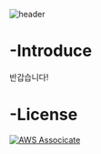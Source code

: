 ![header](https://capsule-render.vercel.app/api?type=waving&color=auto&height=200&section=header&text=Gyeol's%20Repository&fontSize=40)
# -Introduce
  반갑습니다!



<!-- # -Langauge
![PYTHON](https://img.shields.io/badge/PYTHON-%E2%98%85%E2%98%85%E2%98%85%E2%98%85%E2%98%86-069D7?style=plasitc&logo=Python&logoColor=white)
![C](https://img.shields.io/badge/C-%E2%98%85%E2%98%85%E2%98%85%E2%98%85%E2%98%86-069D7?style=plasitc&logo=C&logoColor=white) -->
# -License
[![AWS Associcate](https://user-images.githubusercontent.com/71872133/125107468-d3e07000-e11b-11eb-9dba-2ac8c022536f.png)](https://www.credly.com/badges/04d82aec-35b4-4f11-b03d-71435241f22e/public_url)
